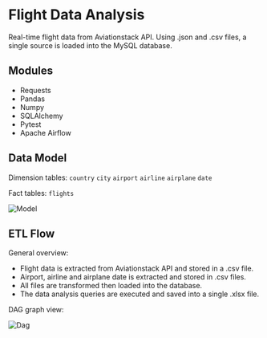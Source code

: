 # Flight Data Analysis

Real-time flight data from Aviationstack API. Using .json and .csv files, a single source is loaded into the MySQL database.

## Modules

- Requests
- Pandas
- Numpy
- SQLAlchemy
- Pytest
- Apache Airflow

## Data Model

Dimension tables:
`country`
`city`
`airport`
`airline`
`airplane`
`date`

Fact tables:
`flights`

![Model](https://i.imgur.com/gK35KGi.jpg)

## ETL Flow

General overview:

- Flight data is extracted from Aviationstack API and stored in a .csv file.
- Airport, airline and airplane date is extracted and stored in .csv files.
- All files are transformed then loaded into the database.
- The data analysis queries are executed and saved into a single .xlsx file.

DAG graph view:

![Dag](https://i.imgur.com/2CLNNAE.jpg)
